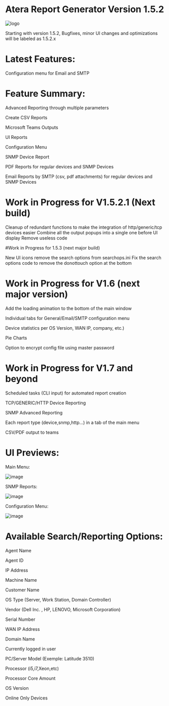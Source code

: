 # Atera Report Generator Version 1.5.2
![logo](https://github.com/infovirtuel/Atera-Report-Generator/assets/134888924/d1613878-09f1-49d7-a207-8c77a85c4cdf)

Starting with version 1.5.2,
Bugfixes, minor UI changes and optimizations
will be labeled as 1.5.2.x

#  Latest Features:

Configuration menu for Email and SMTP


# Feature Summary:

Advanced Reporting through multiple parameters

Create CSV Reports

Microsoft Teams Outputs

UI Reports

Configuration Menu

SNMP Device Report

PDF Reports for regular devices and SNMP Devices

Email Reports by SMTP (csv, pdf attachments) for regular devices and SNMP Devices


# Work in Progress for V1.5.2.1 (Next build)
Cleanup of redundant functions to make the integration of http/generic/tcp devices easier
Combine all the output popups into a single one before UI display
Remove useless code



#Work in Progress for 1.5.3 (next major build)

New UI icons
remove the search options from searchops.ini
Fix the search options code to remove the donottouch option
at the bottom



# Work in Progress for V1.6 (next major version)


Add the loading animation to the bottom of the main window

Individual tabs for General/Email/SMTP configuration menu

Device statistics per OS Version, WAN IP, company, etc.)

Pie Charts

Option to encrypt config file using master password


# Work in Progress for V1.7 and beyond

Scheduled tasks (CLI input) for automated report creation

TCP/GENERIC/HTTP Device Reporting

SNMP Advanced Reporting

Each report type (device,snmp,http...) in a tab of the main menu

CSV/PDF output to teams

# UI Previews:

Main Menu:

![image](https://github.com/infovirtuel/Atera-Report-Generator/assets/134888924/38c2a76c-7625-4bd7-a531-70319bb3a0ad)


SNMP Reports:

![image](https://github.com/infovirtuel/Atera-Report-Generator/assets/134888924/42f4b61f-4e59-4aca-a99a-52ad6c5594d1)


Configuration Menu:

![image](https://github.com/infovirtuel/Atera-Report-Generator/assets/134888924/ffecee06-65e4-4f5d-b4fc-562efb9f5cfa)



# Available Search/Reporting Options:

Agent Name

Agent ID

IP Address

Machine Name

Customer Name

OS Type (Server, Work Station, Domain Controller)

Vendor (Dell Inc. , HP, LENOVO, Microsoft Corporation)

Serial Number

WAN IP Address

Domain Name

Currently logged in user

PC/Server Model (Exemple: Latitude 3510)

Processor (i5,i7,Xeon,etc)

Processor Core Amount 

OS Version

Online Only Devices
